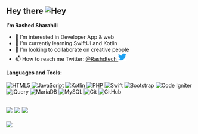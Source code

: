 ## Hey there <img src="https://github.com/rwishd17/RashedSharahili/blob/main/hey.gif" alt="Hey" width="22px">  
<b>I’m Rashed Sharahili</b> <br>
* 👀 I’m interested in Developer App & web  
* 🌱 I’m currently learning SwiftUI and Kotlin  
* 💞️ I’m looking to collaborate on creative people  
* 📫 How to reach me Twitter: <a href="https://twitter.com/Rashdtech">@Rashdtech <img src="https://github.com/RashedSharahili/RashedSharahili/blob/main/twitter.svg" alt="Rashdtech" width="22px"></a>



<b>Languages and Tools:</b> <br><br>
![HTML5](https://img.shields.io/badge/html5-%23E34F26.svg?style=for-the-badge&logo=html5&logoColor=white)
![JavaScript](https://img.shields.io/badge/javascript-%23323330.svg?style=for-the-badge&logo=javascript&logoColor=%23F7DF1E)
![Kotlin](https://img.shields.io/badge/kotlin-%230095D5.svg?style=for-the-badge&logo=kotlin&logoColor=white)
![PHP](https://img.shields.io/badge/php-%23777BB4.svg?style=for-the-badge&logo=php&logoColor=white)
![Swift](https://img.shields.io/badge/swift-F54A2A?style=for-the-badge&logo=swift&logoColor=white)
![Bootstrap](https://img.shields.io/badge/bootstrap-%23563D7C.svg?style=for-the-badge&logo=bootstrap&logoColor=white)
![Code Igniter](https://img.shields.io/badge/CodeIgniter-%23EF4223.svg?style=for-the-badge&logo=codeIgniter&logoColor=white)
![jQuery](https://img.shields.io/badge/jquery-%230769AD.svg?style=for-the-badge&logo=jquery&logoColor=white)
![MariaDB](https://img.shields.io/badge/MariaDB-003545?style=for-the-badge&logo=mariadb&logoColor=white)
![MySQL](https://img.shields.io/badge/mysql-%2300f.svg?style=for-the-badge&logo=mysql&logoColor=white)
![Git](https://img.shields.io/badge/git-%23F05033.svg?style=for-the-badge&logo=git&logoColor=white)
![GitHub](https://img.shields.io/badge/github-%23121011.svg?style=for-the-badge&logo=github&logoColor=white)


![](https://github-readme-stats.vercel.app/api?username=rwishd17&hide_border=false&include_all_commits=false&count_private=false)
![](https://github-readme-streak-stats.herokuapp.com/?user=rwishd17&hide_border=false)
![](https://github-readme-stats.vercel.app/api/top-langs/?username=rwishd17&hide_border=false&include_all_commits=false&count_private=false&layout=compact)
---
![](https://visitcount.itsvg.in/api?id=rwishd17&icon=0&color=0)
